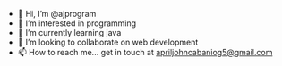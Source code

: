 - 👋 Hi, I’m @ajprogram
- 👀 I’m interested in programming
- 🌱 I’m currently learning java
- 💞️ I’m looking to collaborate on web development
- 📫 How to reach me... get in touch at apriljohncabaniog5@gmail.com

<!---
ajprogram/ajprogram is a ✨ special ✨ repository because its `README.md` (this file) appears on your GitHub profile.
You can click the Preview link to take a look at your changes.
--->
